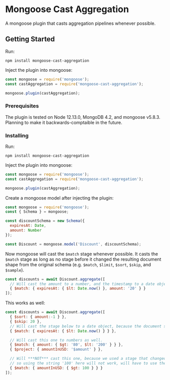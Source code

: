 # Mongoose Cast Aggregation

A mongoose plugin that casts aggregation pipelines whenever possible.

## Getting Started

Run:
```
npm install mongoose-cast-aggregation
```

Inject the plugin into mongoose:
```js
const mongoose = require('mongoose');
const castAggregation = require('mongoose-cast-aggregation');

mongoose.plugin(castAggregation);
```

### Prerequisites

The plugin is tested on Node 12.13.0, MongoDB 4.2, and mongoose v5.8.3.
Planning to make it backwards-comptaible in the future.


### Installing

Run:
```
npm install mongoose-cast-aggregation
```

Inject the plugin into mongoose:
```js
const mongoose = require('mongoose');
const castAggregation = require('mongoose-cast-aggregation');

mongoose.plugin(castAggregation); 
```

Create a mongoose model after injecting the plugin:
```js
const mongoose = require('mongoose');
const { Schema } = mongoose;

const discountSchema = new Schema({
  expiresAt: Date,
  amount: Number
});

const Discount = mongoose.model('Discount', discountSchema);
```

Now mongoose will cast the `$match` stage whenever possible. It casts the `$match` stage as long as no stage before it changed the resulting document shape from the original schema (e.g. `$match`, `$limit`, `$sort`, `$skip`, and `$sample`).

```js
const discounts = await Discount.aggregate([
  // Will cast the amount to a number, and the timestamp to a date object
  { $match: { expiresAt: { $lt: Date.now() }, amount: '20' } }
]);
```

This works as well:

```js
const discounts = await Discount.aggregate([
  { $sort: { amount:-1 } },
  { $skip: 20 },
  // Will cast the stage below to a date object, because the document shape hasn't changed yet.
  { $match: { expiresAt: { $lt: Date.now() } } },

  // Will cast this one to numbers as well.
  { $match: { amount: { $gt: '80', $lt: '200' } } },
  { $project: { amountInUSD: '$amount' } },

  // Will ***NOT*** cast this one, because we used a stage that changed the shape of the document.
  // so using the string '100' here will not work, will have to use the correct type of number in order to get results.
  { $match: { amountInUSD: { $gt: 100 } } }
]);
```
